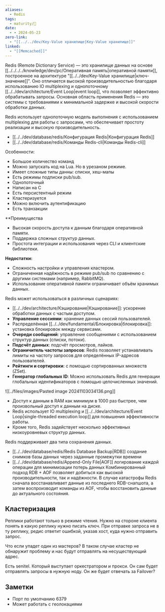 ```yaml
---
aliases:
  - Redis
tags:
  - maturity/🌱
date:
  - - 2024-05-23
zero-link:
  - "[[../../dev/Key-Value хранилище|Key-Value хранилище]]"
linked:
  - "[[Memcached]]"
---
```

Redis (Remote Dictionary Service) — это хранилище данных на основе [[../../../../knowledge/dev/pc/Оперативная память|оперативной памяти]], построенное на архитектуре "[[../../dev/Key-Value хранилище|ключ-значение]]". Оно отличается высокой производительностью благодаря использованию IO multiplexing и однопоточному [[../../dev/architecture/Event Loop|event loop]], что позволяет эффективно обрабатывать запросы. Основная область применения Redis — это системы с требованиями к минимальной задержке и высокой скорости обработки данных.

Redis использует однопоточную модель выполнения с использованием multiplexing для работы с запросами, что обеспечивает простоту реализации и высокую производительность.

- [[../../dev/database/redis/Конфигурация Redis|Конфигурация Redis]]
- [[../../dev/database/redis/Команды Redis-cli|Команды Redis-cli]]

Особенности:
- Большое количество команд
- Можно запускать код на Lua. Но в урезаном режиме.
- Имеет сложные типы данны: списки, хеш-мапы
- Есть режимы подписки pub/sub.
- Однопоточный
- Написан на C
- Есть персистентный режим
- Кластеризуется
- Можно включить аутентификацию
- Есть транзакции

**Преимущества
- Высокая скорость доступа к данным благодаря оперативной памяти.
- Поддержка сложных структур данных.
- Простота интеграции и использования через CLI и клиентские библиотеки.

**Недостатки:**
- Сложность настройки и управления кластером.
- Ограниченная надёжность в режиме pub/sub по сравнению с другими системами (например, RabbitMQ).
- Использование оперативной памяти ограничивает объём хранимых данных.

Redis может использоваться в различных сценариях:
- [[../../dev/architecture/Кэширование|Кэширование]]: ускорение обработки данных с частым доступом.
- **Управление сессиями**: хранение данных сессий пользователей.
- Распределённая [[../../dev/fundamental/Блокировка|блокировка]]: установка блокировок между сервисами.
- **Очереди сообщений**: управление сообщениями с использованием структур данных (списки, потоки).
- **Подсчёт данных**: подсчёт просмотров, лайков.
- **Ограничитель частоты запросов**: Redis позволяет устанавливать лимиты на частоту запросов для определённых IP-адресов пользователей.
- **Рейтинги и сортировки**: с помощью сортированных множеств (ZSet).
- **Генератор глобальных ID**: Можно использовать Redis для генерации глобальных идентификаторов с помощью целочисленных значений.


![[../files/images/Pasted image 20241103034136.png]]
- Доступ к данным в RAM как минимум в 1000 раз быстрее, чем произвольный доступ к данным на диске.
- Redis использует IO multiplexing и [[../../dev/architecture/Event Loop|single-threaded execution loop]] для повышения эффективности работы.
- Кроме того, Redis задействует несколько эффективных низкоуровневых структур данных.

Redis поддерживает два типа сохранения данных.
- [[../../dev/database/redis/Redis Database Backup|RDB]] создание снимков базы данных через заданные промежутки времени
- [[../../dev/database/redis/Append-Only File|AOF]] логирование каждой операции для минимизации потерь данных
Комбинированный подход RDB + AOF позволяет добиться как высокой производительности, так и надёжности. В случае катастрофы Redis сначала восстанавливает данные из последнего RDB-снапшота, а затем воспроизводит команды из AOF, чтобы восстановить данные до актуального состояния.
## Кластеризация
Реплики работают только в режиме чтения. Нужно на стороне клиента понять в какую реплику нужно писать ключ. При отправке запроса не в ту реплику, редис ответит ошибкой, указав хост, куда нужно отправить запрос.

Что если упадет один из мастеров? В таком случае кластер не обнаружит проблему и нас будут отправлять на несуществующий адрес.

Есть senitel. Который выступает оркестратором и прокси. Он сам будет отправлять запросы в нужную ноду. Он же будет отвечать за Failover?
## Заметки
- Порт по умолчанию 6379
- Может работать с геолокациями